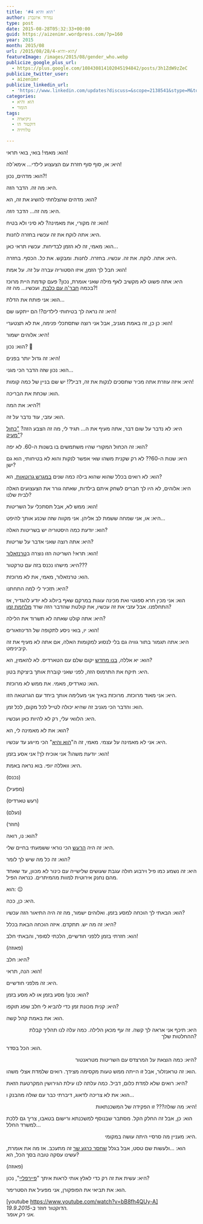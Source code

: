 ```yaml
---
title: 'הוא והיא #4'
author: נמרוד איזנברג
type: post
date: 2015-08-28T05:32:33+00:00
guid: https://aizenimr.wordpress.com/?p=160
year: 2015
month: 2015/08
url: /2015/08/28/הוא-והיא-4/
featureImage: /images/2015/08/gender_who.webp
publicize_google_plus_url:
  - https://plus.google.com/108430814102045194842/posts/3h1ZdW9zZeC
publicize_twitter_user:
  - aizenimr
publicize_linkedin_url:
  - 'https://www.linkedin.com/updates?discuss=&scope=2138541&stype=M&topic=6042901380480462848&type=U&a=yqgn'
categories:
  - הוא והיא
  - הומור
tags:
  - גיקיאדה
  - דוקטור הו
  - טלוויזיה

---
```

<span lang="he-IL">הוא</span><span lang="en-US">: </span><span lang="he-IL">מאמי</span><span lang="en-US">! </span><span lang="he-IL">בואי</span><span lang="en-US">, </span><span lang="he-IL">בואי תראי</span><span lang="en-US">!</span>

<span lang="he-IL">היא</span><span lang="en-US">: </span><span lang="he-IL">או</span><span lang="en-US">, </span><span lang="he-IL">סוף סוף חזרת עם הצעצוע לילדי… אימא</span><span lang="en-US">'</span><span lang="he-IL">לה</span><span lang="en-US">!</span>

<span lang="he-IL">הוא</span><span lang="en-US">: </span><span lang="he-IL">מדהים</span><span lang="en-US">, </span><span lang="he-IL">נכון</span><span lang="en-US">?!</span>

<span lang="he-IL">היא</span><span lang="en-US">: </span><span lang="he-IL">מה זה</span><span lang="en-US">. </span><span lang="he-IL">הדבר הזה</span><span lang="en-US">.</span>

<span lang="he-IL">הוא</span><span lang="en-US">: </span><span lang="he-IL">מדהים שהצלחתי להשיג את זה</span><span lang="en-US">, </span><span lang="he-IL">הא</span><span lang="en-US">?</span>

<span lang="he-IL">היא</span><span lang="en-US">: </span><span lang="he-IL">מה זה… <em>הדבר הזה</em></span><span lang="en-US">.</span>

<span lang="he-IL">הוא</span><span lang="en-US">: </span><span lang="he-IL">זה מקורי</span><span lang="en-US">, </span><span lang="he-IL">את מאמינה</span><span lang="en-US">? </span><span lang="he-IL">לא סיני ולא בטיח</span><span lang="en-US">!</span>

<span lang="he-IL">היא</span><span lang="en-US">: </span><span lang="he-IL">אתה לוקח את זה עכשיו בחזרה לחנות</span><span lang="en-US">.</span>

<span lang="he-IL">הוא</span><span lang="en-US">: </span><span lang="he-IL">מאמי</span><span lang="en-US">, </span><span lang="he-IL">זה לא הזמן לבדיחות</span><span lang="en-US">. </span><span lang="he-IL">עכשיו תראי כאן</span><span lang="en-US">...</span>

<span lang="he-IL">היא</span><span lang="en-US">: </span><span lang="he-IL">אתה</span><span lang="en-US">. </span><span lang="he-IL">לוקח</span><span lang="en-US">. </span><span lang="he-IL">את זה</span><span lang="en-US">. </span><span lang="he-IL">עכשיו</span><span lang="en-US">. </span><span lang="he-IL">בחזרה</span><span lang="en-US">. </span><span lang="he-IL">לחנות</span><span lang="en-US">. </span><span lang="he-IL">ומבקש</span><span lang="en-US">. </span><span lang="he-IL">את <i>כל</i></span><span lang="en-US"><i>.</i> </span><span lang="he-IL">הכסף</span><span lang="en-US">. </span><span lang="he-IL">בחזרה</span><span lang="en-US">.</span>

<span lang="he-IL">הוא</span><span lang="en-US">: </span><span lang="he-IL">חבל לך הזמן</span><span lang="en-US">, </span><span lang="he-IL">איזו הסטוריה עברה על זה</span><span lang="en-US">. </span><span lang="he-IL">על אמת</span><span lang="en-US">!</span>

<span lang="he-IL">היא</span><span lang="en-US">: </span><span lang="he-IL">אתה פשוט לא מקשיב לאף מילה שאני אומרת</span><span lang="en-US">, </span><span lang="he-IL">נכון</span><span lang="en-US">? </span><span lang="he-IL">פעם קודמת היית מרוכז בכמה <a href="/2015/08/25/%d7%94%d7%95%d7%90-%d7%95%d7%94%d7%99%d7%90-3-%d7%94%d7%95%d7%90-%d7%94%d7%99%d7%90-%d7%95%d7%94%d7%95%d7%92%d7%95/">חבר'ה עם כלבת</a>,</span><span lang="en-US"> </span><span lang="he-IL">ועכשיו… מה זה</span><span lang="en-US">?!</span>

<span lang="he-IL">הוא</span><span lang="en-US">: </span><span lang="he-IL">אני פותח את הדלת</span><span lang="en-US">...</span>

<span lang="he-IL">היא</span><span lang="en-US">: </span><span lang="he-IL">זה נראה לך בטיחותי לילדים</span><span lang="en-US">?! </span><span lang="he-IL">הם ייתקעו שם</span><span lang="en-US">!</span>

<span lang="he-IL">הוא</span><span lang="en-US">: </span><span lang="he-IL">כן כן</span><span lang="en-US">, </span><span lang="he-IL">זה באמת מגניב</span><span lang="en-US">, </span><span lang="he-IL">אבל אני רוצה שתסתכלי פנימה</span><span lang="en-US">, </span><span lang="he-IL">את לא תצטערי</span><span lang="en-US">!</span>

<span lang="he-IL">היא</span><span lang="en-US">: </span><span lang="he-IL">אלוהים ישמור</span><span lang="en-US">!</span>

<span lang="he-IL">הוא</span><span lang="en-US">: </span><span lang="he-IL">נכון</span><span lang="en-US">? 🙂</span>

<span lang="he-IL">היא</span><span lang="en-US">: </span><span lang="he-IL">זה גדול יותר בפנים</span><span lang="en-US">!</span>

<span lang="he-IL">הוא</span><span lang="en-US">: </span><span lang="he-IL">נכון שזה הדבר הכי מגני</span><span lang="en-US">...</span>

<span lang="he-IL">היא</span><span lang="en-US">: </span><span lang="he-IL">איזה עוזרת אתה מכיר שתסכים לנקות את זה</span><span lang="en-US">, </span><span lang="he-IL">דביל</span><span lang="en-US">?! </span><span lang="he-IL">יש שם בניין של כמה קומות</span><span lang="en-US">!</span>

<span lang="he-IL">הוא</span><span lang="en-US">: </span><span lang="he-IL">שכחת את הבריכה</span><span lang="en-US">.</span>

<span lang="he-IL">היא</span><span lang="en-US">: </span><span lang="he-IL">את המה</span><span lang="en-US">?!</span>

<span lang="he-IL">הוא</span><span lang="en-US">: </span><span lang="he-IL">עזבי</span><span lang="en-US">, </span><span lang="he-IL">עוד נדבר על זה</span><span lang="en-US">.</span>

<span lang="he-IL">היא</span><span lang="en-US">: </span><span lang="he-IL">לא נדבר על שום דבר</span><span lang="en-US">, </span><span lang="he-IL">אתה מעיף את ה… תגיד לי</span><span lang="en-US">, </span><span lang="he-IL">מה זה הצבע הזה</span><span lang="en-US">? <a href="https://upload.wikimedia.org/wikipedia/commons/c/c3/TARDIS2.jpg" target="_blank" rel="noopener noreferrer">"</a></span><a href="https://upload.wikimedia.org/wikipedia/commons/c/c3/TARDIS2.jpg" target="_blank" rel="noopener noreferrer"><span lang="he-IL">כחול מעיק"</span></a><span lang="en-US">?</span>

<span lang="he-IL">הוא</span><span lang="en-US">: </span><span lang="he-IL">זה הכחול המקורי שהיו משתמשים בו בשנות ה</span><span lang="en-US">-60. </span><span lang="he-IL">לא יפה</span><span lang="en-US">?</span>

<span lang="he-IL">היא</span><span lang="en-US">: </span><span lang="he-IL">שנות ה</span><span lang="en-US">-60?? </span><span lang="he-IL">לא רק שקנית משהו שאי אפשר לנקות והוא לא בטיחותי</span><span lang="en-US">, </span><span lang="he-IL">הוא גם ישן</span><span lang="en-US">?</span>

<span lang="he-IL">הוא</span><span lang="en-US">: </span><span lang="he-IL">לא רואים בכלל שהוא שהוא בילה כמה שנים <a href="http://tardis.wikia.com/wiki/An_Unearthly_Child_(TV_story)" target="_blank" rel="noopener noreferrer">במגרש גרוטאות</a></span><span lang="en-US">, </span><span lang="he-IL">הא</span><span lang="en-US">?</span>

<span lang="he-IL">היא</span><span lang="en-US">: </span><span lang="he-IL">אלוהים</span><span lang="en-US">, </span><span lang="he-IL">לא היו לך חברים לשחק איתם בילדות</span><span lang="en-US">, </span><span lang="he-IL">שאתה גורר את הצעצועים האלה לבית שלנו</span><span lang="en-US">?</span>

<span lang="he-IL">הוא</span><span lang="en-US">: </span><span lang="he-IL">ממש לא</span><span lang="en-US">, </span><span lang="he-IL">אבל תסתכלי על השריטות</span><span lang="en-US">!</span>

<span lang="he-IL">היא</span><span lang="en-US">: </span><span lang="he-IL">או</span><span lang="en-US">, </span><span lang="he-IL">אני שמחה ששמת לב אליהן</span><span lang="en-US">. </span><span lang="he-IL">אני מקווה שזה שכנע אותך להיפט</span><span lang="en-US">...</span>

<span lang="he-IL">הוא</span><span lang="en-US">: </span><span lang="he-IL">יודעת כמה היסטוריה יש בשריטות האלה</span><span lang="en-US">?</span>

<span lang="he-IL">היא</span><span lang="en-US">: </span><span lang="he-IL">אתה רוצה שאני אדבר על שריטות</span><span lang="en-US">?</span>

<span lang="he-IL">הוא</span><span lang="en-US">: </span><span lang="he-IL">תראי</span><span lang="en-US">! </span><span lang="he-IL">השריטה הזו נוצרה ב<a href="http://tardis.wikia.com/wiki/The_Time_of_the_Doctor_(TV_story)" target="_blank" rel="noopener noreferrer">טרנזאלור</a></span><span lang="en-US">!</span>

<span lang="he-IL">היא</span><span lang="en-US">: </span><span lang="he-IL">מישהו נכנס בזה עם טרקטור</span><span lang="en-US">???</span>

<span lang="he-IL">הוא</span><span lang="en-US">: </span><span lang="he-IL">טרנזאלור</span><span lang="en-US">, </span><span lang="he-IL">מאמי</span><span lang="en-US">, </span><span lang="he-IL">את לא מרוכזת</span><span lang="en-US">.</span>

<span lang="he-IL">היא</span><span lang="en-US">: </span><span lang="he-IL">תזכיר לי למה התחתנו</span><span lang="en-US">?</span>

<span lang="he-IL">הוא</span><span lang="en-US">: </span><span lang="he-IL">אני מכין חרא ספגטי ואת מכינה עוגות במרקם שאף ביולוג לא יודע להגדיר, אז התחלפנו.</span><span lang="en-US"> </span><span lang="he-IL">אבל עזבי את זה עכשיו,</span><span lang="en-US"> </span><span lang="he-IL">את קולטת שהדבר הזה שרד <a href="http://tardis.wikia.com/wiki/Last_Great_Time_War" target="_blank" rel="noopener noreferrer">מלחמת זמן</a></span><span lang="en-US">?</span>

<span lang="he-IL">היא</span><span lang="en-US">: </span><span lang="he-IL">אתה קולט שאתה לא תשרוד את הלילה</span><span lang="en-US">?</span>

<span lang="he-IL">הוא</span><span lang="en-US">: </span><span lang="he-IL">יו</span><span lang="en-US">, </span><span lang="he-IL">בואי ניסע לתקופה של הדינוזאורים</span><span lang="en-US">!</span>

<span lang="he-IL">היא</span><span lang="en-US">: </span><span lang="he-IL">אתה תגמור בתור גוויה גם בלי לנסוע למקומות האלה</span><span lang="en-US">, </span><span lang="he-IL">אם אתה לא מעיף את זה קיבינימט</span><span lang="en-US">.</span>

<span lang="he-IL">הוא</span><span lang="en-US">: </span><span lang="he-IL">יא אללה</span><span lang="en-US">, </span><span lang="he-IL"><a href="http://tardis.wikia.com/wiki/The_Big_Bang" target="_blank" rel="noopener noreferrer">בנו מחדש</a> יקום שלם עם הטארדיס</span><span lang="en-US">. </span><span lang="he-IL">לא להאמין</span><span lang="en-US">, </span><span lang="he-IL">הא</span><span lang="en-US">?</span>

<span lang="he-IL">היא</span><span lang="en-US">: </span><span lang="he-IL">תיקח את התרמוס הזה</span><span lang="en-US">, </span><span lang="he-IL">לפני שאני קוברת אותך ביציקת בטון</span><span lang="en-US">.</span>

<span lang="he-IL">הוא</span><span lang="en-US">: </span><span lang="he-IL">טארדיס</span><span lang="en-US">, </span><span lang="he-IL">מאמי</span><span lang="en-US">. </span><span lang="he-IL">את ממש לא מרוכזת</span><span lang="en-US">.</span>

<span lang="he-IL">היא</span><span lang="en-US">: </span><span lang="he-IL">אני מאוד מרוכזת</span><span lang="en-US">. </span><span lang="he-IL">מרוכזת באיך אני מעלימה אותך ביחד עם הגרוטאה הזו</span><span lang="en-US">.</span>

<span lang="he-IL">הוא</span><span lang="en-US">: והדבר </span><span lang="he-IL">הכי מגניב זה שהיא יכולה לטייל לכל מקום, לכל זמן.</span>

<span lang="he-IL">היא</span><span lang="en-US">: </span><span lang="he-IL">הלוואי עלי</span><span lang="en-US">, </span><span lang="he-IL">רק לא להיות כאן ועכשיו</span><span lang="en-US">.</span>

<span lang="he-IL">הוא</span><span lang="en-US">: </span><span lang="he-IL">את לא מאמינה לי</span><span lang="en-US">, </span><span lang="he-IL">הא</span><span lang="en-US">?</span>

<span lang="he-IL">היא</span><span lang="en-US">: </span><span lang="he-IL">אני לא מאמינה על עצמי</span><span lang="en-US">. </span><span lang="he-IL">מאמי</span><span lang="en-US">, </span><span lang="he-IL">זה ה</span><span lang="en-US">"</span><span lang="he-IL"><a href="/2015/08/05/%d7%94%d7%95%d7%90-%d7%95%d7%94%d7%99%d7%90-2/" target="_blank" rel="noopener noreferrer">הוא והיא</a></span><span lang="en-US">" </span><span lang="he-IL">הכי מייגע עד עכשיו</span><span lang="en-US">.</span>

<span lang="he-IL">הוא</span><span lang="en-US">: </span><span lang="he-IL">יודעת משהו</span><span lang="en-US">? </span><span lang="he-IL">אני אוכיח לך</span><span lang="en-US">! </span><span lang="he-IL">אני אסע בזמן</span><span lang="en-US">!</span>

<span lang="he-IL">היא</span><span lang="en-US">: </span><span lang="he-IL">וואללה יופי</span><span lang="en-US">. </span><span lang="he-IL">בוא נראה באמת</span><span lang="en-US">.</span>

<span lang="en-US">(</span><span lang="he-IL">נכנס</span><span lang="en-US">)</span>

<span lang="en-US">(</span><span lang="he-IL">מפעיל</span><span lang="en-US">)</span>

<span lang="en-US">(</span><span lang="he-IL">רעש טארדיס</span><span lang="en-US">)</span>

<span lang="en-US">(</span><span lang="he-IL">נעלם</span><span lang="en-US">)</span>

<span lang="en-US">(</span><span lang="he-IL">חוזר</span><span lang="en-US">)</span>

<span lang="he-IL">הוא</span><span lang="en-US">: </span><span lang="he-IL">נו</span><span lang="en-US">, </span><span lang="he-IL">רואה</span><span lang="en-US">?</span>

<span lang="he-IL">היא</span><span lang="en-US">: </span><span lang="he-IL">זה היה <a href="https://www.youtube.com/watch?v=Xg8M-8BqTGs" target="_blank" rel="noopener noreferrer">הרעש</a> הכי נוראי ששמעתי בחיים שלי</span><span lang="en-US">.</span>

<span lang="he-IL">הוא</span><span lang="en-US">: </span><span lang="he-IL">זה כל מה שיש לך לומר</span><span lang="en-US">?</span>

<span lang="he-IL">היא</span><span lang="en-US">: </span><span lang="he-IL">זה נשמע כמו פיל וירבוע חולה עגבת שעושים שלישייה עם כינור לא מכוון</span><span lang="en-US">, עד ש</span><span lang="he-IL">אחד מהם נחנק אירוטית למוות מהמיתרים</span><span lang="en-US">. כנראה הפיל.</span>

<span lang="he-IL">הוא</span><span lang="en-US">: 😐</span>

<span lang="he-IL">היא</span><span lang="en-US">: </span><span lang="he-IL">כן</span><span lang="en-US">, </span><span lang="he-IL">ככה</span><span lang="en-US">.</span>

<span lang="he-IL">הוא</span><span lang="en-US">: </span><span lang="he-IL">הבאתי לך הוכחה למסע בזמן</span><span lang="en-US">. </span><span lang="he-IL">ואלוהים ישמור</span><span lang="en-US">, </span><span lang="he-IL">מה זה היה התיאור הזה עכשיו</span><span lang="en-US">?</span>

<span lang="he-IL">היא</span><span lang="en-US">: </span><span lang="he-IL">זה מה יש</span><span lang="en-US">. </span><span lang="he-IL">תתקדם</span><span lang="en-US">. </span><span lang="he-IL">איזה הוכחה הבאת בכלל</span><span lang="en-US">?</span>

<span lang="he-IL">הוא</span><span lang="en-US">: </span><span lang="he-IL">חזרתי בזמן ללפני חודשיים</span><span lang="en-US">, </span><span lang="he-IL">הלכתי לסופר</span><span lang="en-US">, </span><span lang="he-IL">והבאתי חלב</span><span lang="en-US">!</span>

<span lang="en-US">(</span><span lang="he-IL">פאוזה</span><span lang="en-US">)</span>

<span lang="he-IL">היא</span><span lang="en-US">: </span><span lang="he-IL">חלב</span><span lang="en-US">?</span>

<span lang="he-IL">הוא</span><span lang="en-US">: </span><span lang="he-IL">הנה</span><span lang="en-US">, </span><span lang="he-IL">תראי</span><span lang="en-US">!</span>

<span lang="he-IL">היא</span><span lang="en-US">: </span><span lang="he-IL">זה מלפני חודשיים</span><span lang="en-US">.</span>

<span lang="he-IL">הוא</span><span lang="en-US">: </span><span lang="he-IL">נכון</span><span lang="en-US">! </span><span lang="he-IL">מסע בזמן או לא מסע בזמן</span><span lang="en-US">?</span>

<span lang="he-IL">היא</span><span lang="en-US">: </span><span lang="he-IL">קנית מכונת זמן כדי להביא לי חלב שפג תוקפו</span><span lang="en-US">?</span>

<span lang="he-IL">הוא</span><span lang="en-US">: </span><span lang="he-IL">את באמת קהל קשה</span><span lang="en-US">.</span>

<p align="right">
  <span lang="he-IL">היא</span><span lang="en-US">: </span><span lang="he-IL">תיכף אני אראה לך קשה</span><span lang="en-US">. </span><span lang="he-IL">זה עף מכאן הלילה</span><span lang="en-US">. </span><span lang="he-IL">כמה עלה לנו תהליך קבלת ההחלטות שלך?</span>
</p>

<span lang="he-IL">הוא</span><span lang="en-US">: </span><span lang="he-IL">הכל בסדר</span><span lang="en-US">.</span>

<p align="right">
  <span lang="he-IL">היא</span><span lang="en-US">: </span><span lang="he-IL">כמה הוצאת על המרצדס עם השריטות מטראנטור?</span>
</p>

הוא: זה טראנזלור, אבל זו הייתה ממש טעות מקסימה מצידך. רואים שלמדת אצלי משהו.

היא: רואים שלא למדת כלום, דביל. כמה עלתה לנו עילת הגירושין המקרטעת הזאת?

<span lang="he-IL">הוא</span><span lang="en-US">: </span><span lang="he-IL">את לא צריכה לדאוג</span><span lang="en-US">, </span><span lang="he-IL">דיברתי כבר עם שולה מהבנק ו</span><span lang="en-US">...</span>

<p align="right">
  <span lang="he-IL">היא</span><span lang="en-US">: </span><span lang="he-IL">מה שולה</span><span lang="en-US">??? </span><span lang="he-IL">זו הפקידה של המשכנתאות</span><span lang="en-US">!</span>
</p>

<span lang="he-IL">הוא</span><span lang="en-US">: </span><span lang="he-IL">כן</span><span lang="en-US">, </span><span lang="he-IL">אבל זה החלק הקל</span><span lang="en-US">. </span><span lang="he-IL">מסתבר שבנוסף למשכנתא ורישום בטאבו</span><span lang="en-US">, </span><span lang="he-IL">צריך גם ללכת למשרד החלל</span><span lang="en-US">...</span>

<p align="right">
  <span lang="he-IL">היא</span><span lang="en-US">: מעניין מ</span><span lang="he-IL">ה סרסיי היתה עושה במקומי.</span>
</p>

<span lang="he-IL">הוא</span><span lang="en-US">: ...ולעשות שם טסט</span><span lang="en-US">, </span><span lang="he-IL">אבל בגלל <a href="http://news.walla.co.il/item/2885327" target="_blank" rel="noopener noreferrer">שחסר כרגע שר</a> זה מתעכב</span><span lang="en-US">. </span><span lang="he-IL">אז מה את אומרת</span><span lang="en-US">, </span><span lang="he-IL">עשינו עסקה טובה בסך הכל</span><span lang="en-US">, </span><span lang="he-IL">הא</span><span lang="en-US">?</span>

<span lang="en-US">(</span><span lang="he-IL">פאוזה</span><span lang="en-US">)</span>

<span lang="he-IL">היא</span><span lang="en-US">: </span><span lang="he-IL">עשית את זה רק כדי לאלץ אותי לראות איתך </span><span lang="en-US">"</span><span lang="he-IL"><a href="http://www.imdb.com/title/tt0303461/" target="_blank" rel="noopener noreferrer">פיירפליי</a></span><span lang="en-US">", </span><span lang="he-IL">נכון</span><span lang="en-US">?</span>

<span lang="he-IL">הוא</span><span lang="en-US">: </span><span lang="he-IL">את תביאי את הפופקורן</span><span lang="en-US">, </span><span lang="he-IL">אני מפעיל את הסטרימר</span><span lang="en-US">.</span>

[youtube https://www.youtube.com/watch?v=bB8fh4QUy-A]  
_הדוקטור חוזר ב-19.9.2015._  
 _אני רק אומר._